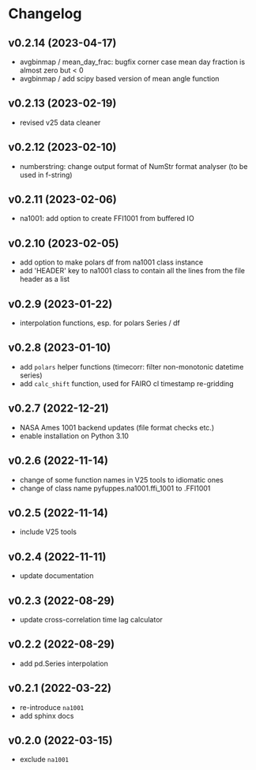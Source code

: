# Changelog

## v0.2.14 (2023-04-17)
- avgbinmap / mean_day_frac: bugfix corner case mean day fraction is almost zero but < 0
- avgbinmap / add scipy based version of mean angle function

## v0.2.13 (2023-02-19)
- revised v25 data cleaner

## v0.2.12 (2023-02-10)
- numberstring: change output format of NumStr format analyser (to be used in f-string)

## v0.2.11 (2023-02-06)
- na1001: add option to create FFI1001 from buffered IO

## v0.2.10 (2023-02-05)
- add option to make polars df from na1001 class instance
- add 'HEADER' key to na1001 class to contain all the lines from the file header as a list

## v0.2.9 (2023-01-22)
- interpolation functions, esp. for polars Series / df

## v0.2.8 (2023-01-10)
- add `polars` helper functions (timecorr: filter non-monotonic datetime series)
- add `calc_shift` function, used for FAIRO cl timestamp re-gridding

## v0.2.7 (2022-12-21)
- NASA Ames 1001 backend updates (file format checks etc.)
- enable installation on Python 3.10

## v0.2.6 (2022-11-14)
- change of some function names in V25 tools to idiomatic ones
- change of class name pyfuppes.na1001.ffi_1001 to .FFI1001

## v0.2.5 (2022-11-14)
- include V25 tools

## v0.2.4 (2022-11-11)
- update documentation

## v0.2.3 (2022-08-29)
- update cross-correlation time lag calculator

## v0.2.2 (2022-08-29)
- add pd.Series interpolation

## v0.2.1 (2022-03-22)
- re-introduce `na1001`
- add sphinx docs

## v0.2.0 (2022-03-15)
- exclude `na1001`
